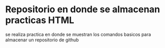 # Repositorio en donde se almacenan practicas HTML

se realiza practica en donde se muestran los comandos basicos para almacenar un repositorio de github 
